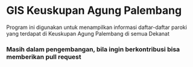# GIS Keuskupan Agung Palembang

Program ini digunakan untuk menampilkan informasi daftar-daftar paroki yang terdapat di Keuskupan Agung Palembang di semua Dekanat

### Masih dalam pengembangan, bila ingin berkontribusi bisa memberikan pull request
